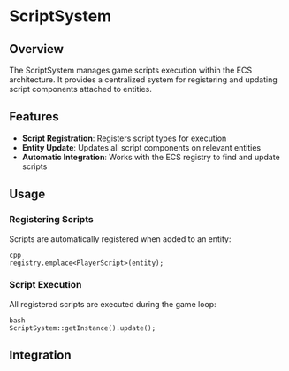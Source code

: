 # ScriptSystem

## Overview

The ScriptSystem manages game scripts execution within the ECS architecture. It provides a centralized system for registering and updating script components attached to entities.

## Features

- **Script Registration**: Registers script types for execution
- **Entity Update**: Updates all script components on relevant entities
- **Automatic Integration**: Works with the ECS registry to find and update scripts

## Usage

### Registering Scripts

Scripts are automatically registered when added to an entity:

```
cpp
registry.emplace<PlayerScript>(entity);
```

### Script Execution

All registered scripts are executed during the game loop:

```
bash
ScriptSystem::getInstance().update();
```
## Integration
